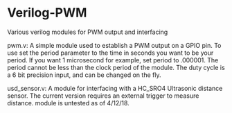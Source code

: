 # Verilog-PWM
Various verilog modules for PWM output and interfacing

pwm.v: A simple module used to establish a PWM output on a GPIO pin. To use set the period parameter to the time in seconds you want to be your period.
      If you want 1 microsecond for example, set period to .000001. The period cannot be less than the clock period of the module.
      The duty cycle is a 6 bit precision input, and can be changed on the fly.
      
usd_sensor.v: A module for interfacing with a HC_SRO4 Ultrasonic distance sensor. The current version requires an external trigger to measure distance.
              module is untested as of 4/12/18.
              
              
